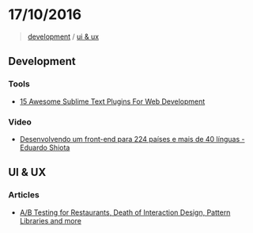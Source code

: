 # 17/10/2016

> [development](#development) / [ui & ux](#ui--ux)


## Development

### Tools
- [15 Awesome Sublime Text Plugins For Web Development](http://tutorialzine.com/2016/10/15-awesome-sublime-text-plugins-for-web-development/)

### Video
- [Desenvolvendo um front-end para 224 países e mais de 40 línguas - Eduardo Shiota](https://www.youtube.com/watch?v=MVkRJgPxLjM)


## UI & UX

### Articles
- [A/B Testing for Restaurants, Death of Interaction Design, Pattern Libraries and more](https://uxdesign.cc/a-b-testing-for-restaurants-death-of-interaction-design-pattern-libraries-and-more-61d04ccb73ca#.3sctk3kiy)